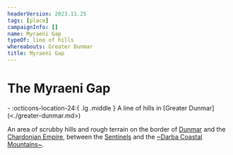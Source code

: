 ```yaml
---
headerVersion: 2023.11.25
tags: [place]
campaignInfo: []
name: Myraeni Gap
typeOf: line of hills
whereabouts: Greater Dunmar
title: Myraeni Gap
---
```


# The Myraeni Gap
<div class="grid cards ext-narrow-margin ext-one-column" markdown>
-    :octicons-location-24:{ .lg .middle } A line of hills in [Greater Dunmar](<./greater-dunmar.md>)  
</div>


An area of scrubby hills and rough terrain on the border of [Dunmar](<realms/dunmar/dunmar.md>) and the [Chardonian Empire](<../west-coast/chardonian-empire/chardonian-empire.md>), between the [Sentinels](<../sentinel-range/sentinel-range.md>) and the [~Darba Coastal Mountains~](<darba-highlands/darba-coastal-mountains.md>). 
